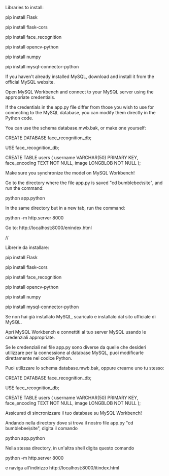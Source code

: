 Libraries to install:

pip install Flask

pip install flask-cors

pip install face_recognition

pip install opencv-python

pip install numpy

pip install mysql-connector-python

If you haven't already installed MySQL, download and install it from the official MySQL website.

Open MySQL Workbench and connect to your MySQL server using the appropriate credentials.

If the credentials in the app.py file differ from those you wish to use for connecting to the MySQL database, 
you can modify them directly in the Python code. 

You can use the schema database.mwb.bak, or make one yourself:

CREATE DATABASE face_recognition_db;

USE face_recognition_db;

CREATE TABLE users 
(
    username VARCHAR(50) PRIMARY KEY,
    face_encoding TEXT NOT NULL,
    image LONGBLOB NOT NULL
);

Make sure you synchronize the model on MySQL Workbench!

Go to the directory where the file app.py is saved "cd bumblebee\site", and run the command:

python app.python 

In the same directory but in a new tab, run the command:

python -m http.server 8000

Go to:
http://localhost:8000/enindex.html

//

Librerie da installare:

pip install Flask

pip install flask-cors

pip install face_recognition

pip install opencv-python

pip install numpy

pip install mysql-connector-python

Se non hai già installato MySQL, scaricalo e installalo dal sito ufficiale di MySQL.

Apri MySQL Workbench e connettiti al tuo server MySQL usando le credenziali appropriate.

Se le credenziali nel file app.py sono diverse da quelle che desideri utilizzare per la connessione al database MySQL, 
puoi modificarle direttamente nel codice Python. 

Puoi utilizzare lo schema database.mwb.bak, oppure crearne uno tu stesso:

CREATE DATABASE face_recognition_db;

USE face_recognition_db;

CREATE TABLE users 
(
    username VARCHAR(50) PRIMARY KEY,
    face_encoding TEXT NOT NULL,
    image LONGBLOB NOT NULL
);

Assicurati di sincronizzare il tuo database su MySQL Workbench!

Andando nella directory dove si trova il nostro file app.py "cd bumblebee\site", digita il comando

python app.python 

Nella stessa directory, in un'altra shell digita questo comando

python -m http.server 8000

e naviga all'indirizzo
http://localhost:8000/itindex.html






